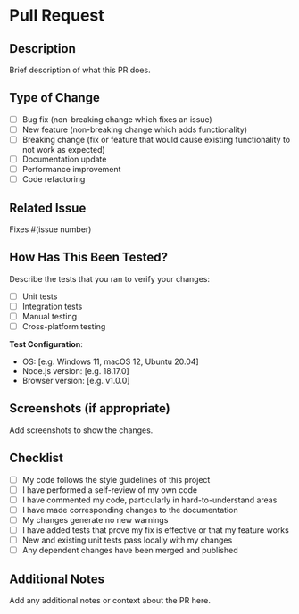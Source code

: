# Pull Request

## Description
Brief description of what this PR does.

## Type of Change
- [ ] Bug fix (non-breaking change which fixes an issue)
- [ ] New feature (non-breaking change which adds functionality)
- [ ] Breaking change (fix or feature that would cause existing functionality to not work as expected)
- [ ] Documentation update
- [ ] Performance improvement
- [ ] Code refactoring

## Related Issue
Fixes #(issue number)

## How Has This Been Tested?
Describe the tests that you ran to verify your changes:
- [ ] Unit tests
- [ ] Integration tests
- [ ] Manual testing
- [ ] Cross-platform testing

**Test Configuration**:
* OS: [e.g. Windows 11, macOS 12, Ubuntu 20.04]
* Node.js version: [e.g. 18.17.0]
* Browser version: [e.g. v1.0.0]

## Screenshots (if appropriate)
Add screenshots to show the changes.

## Checklist
- [ ] My code follows the style guidelines of this project
- [ ] I have performed a self-review of my own code
- [ ] I have commented my code, particularly in hard-to-understand areas
- [ ] I have made corresponding changes to the documentation
- [ ] My changes generate no new warnings
- [ ] I have added tests that prove my fix is effective or that my feature works
- [ ] New and existing unit tests pass locally with my changes
- [ ] Any dependent changes have been merged and published

## Additional Notes
Add any additional notes or context about the PR here.